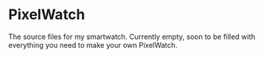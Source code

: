# PixelWatch
The source files for my smartwatch.
Currently empty, soon to be filled with everything you need to make your own PixelWatch.
